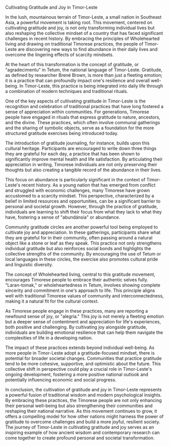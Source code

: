 Cultivating Gratitude and Joy in Timor-Leste

In the lush, mountainous terrain of Timor-Leste, a small nation in Southeast Asia, a powerful movement is taking root. This movement, centered on cultivating gratitude and joy, is not only transforming individual lives but also reshaping the collective mindset of a country that has faced significant challenges in recent history. By embracing the principles of Wholehearted living and drawing on traditional Timorese practices, the people of Timor-Leste are discovering new ways to find abundance in their daily lives and overcome the lingering effects of scarcity mindsets.

At the heart of this transformation is the concept of gratitude, or "agradecimentu" in Tetum, the national language of Timor-Leste. Gratitude, as defined by researcher Brené Brown, is more than just a fleeting emotion; it is a practice that can profoundly impact one's resilience and overall well-being. In Timor-Leste, this practice is being integrated into daily life through a combination of modern techniques and traditional rituals.

One of the key aspects of cultivating gratitude in Timor-Leste is the recognition and celebration of traditional practices that have long fostered a sense of appreciation within communities. For generations, Timorese people have engaged in rituals that express gratitude to nature, ancestors, and the divine. These practices, which often involve communal gatherings and the sharing of symbolic objects, serve as a foundation for the more structured gratitude exercises being introduced today.

The introduction of gratitude journaling, for instance, builds upon this cultural heritage. Participants are encouraged to write down three things they are grateful for each day, a practice that has been shown to significantly improve mental health and life satisfaction. By articulating their appreciation in writing, Timorese individuals are not only preserving their thoughts but also creating a tangible record of the abundance in their lives.

This focus on abundance is particularly significant in the context of Timor-Leste's recent history. As a young nation that has emerged from conflict and struggled with economic challenges, many Timorese have grown accustomed to a scarcity mindset. This perspective, characterized by a belief in limited resources and opportunities, can be a significant barrier to personal and societal growth. However, through the practice of gratitude, individuals are learning to shift their focus from what they lack to what they have, fostering a sense of "abundánsia" or abundance.

Community gratitude circles are another powerful tool being employed to cultivate joy and appreciation. In these gatherings, participants share what they are grateful for in their community, often passing around a natural object like a stone or leaf as they speak. This practice not only strengthens individual gratitude but also reinforces social bonds and highlights the collective strengths of the community. By encouraging the use of Tetum or local languages in these circles, the exercise also promotes cultural pride and linguistic diversity.

The concept of Wholehearted living, central to this gratitude movement, encourages Timorese people to embrace their authentic selves fully. "Laran-tomak," or wholeheartedness in Tetum, involves showing complete sincerity and commitment in one's approach to life. This principle aligns well with traditional Timorese values of community and interconnectedness, making it a natural fit for the cultural context.

As Timorese people engage in these practices, many are reporting a newfound sense of joy, or "alegria." This joy is not merely a fleeting emotion but a deeper sense of contentment and appreciation for life's experiences, both positive and challenging. By cultivating joy alongside gratitude, individuals are building emotional resilience that can help them navigate the complexities of life in a developing nation.

The impact of these practices extends beyond individual well-being. As more people in Timor-Leste adopt a gratitude-focused mindset, there is potential for broader societal changes. Communities that practice gratitude tend to be more cohesive, supportive, and optimistic about the future. This collective shift in perspective could play a crucial role in Timor-Leste's ongoing development, fostering a more positive national outlook and potentially influencing economic and social progress.

In conclusion, the cultivation of gratitude and joy in Timor-Leste represents a powerful fusion of traditional wisdom and modern psychological insights. By embracing these practices, the Timorese people are not only enhancing their personal well-being but also strengthening their communities and reshaping their national narrative. As this movement continues to grow, it offers a compelling model for how other nations might harness the power of gratitude to overcome challenges and build a more joyful, resilient society. The journey of Timor-Leste in cultivating gratitude and joy serves as an inspiring example of how ancient wisdom and contemporary research can come together to create profound personal and societal transformation.